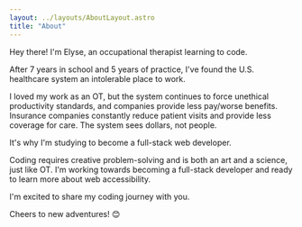```yaml
---
layout: ../layouts/AboutLayout.astro
title: "About"
---
```


Hey there! I'm Elyse, an occupational therapist learning to code.

After 7 years in school and 5 years of practice, I've found the U.S. healthcare system an intolerable place to work.

I loved my work as an OT, but the system continues to force unethical productivity standards, and companies provide less pay/worse benefits. Insurance companies constantly reduce patient visits and provide less coverage for care. The system sees dollars, not people.

It's why I'm studying to become a full-stack web developer.

Coding requires creative problem-solving and is both an art and a science, just like OT. I'm working towards becoming a full-stack developer and ready to learn more about web accessibility.

I'm excited to share my coding journey with you.

Cheers to new adventures! 😊
